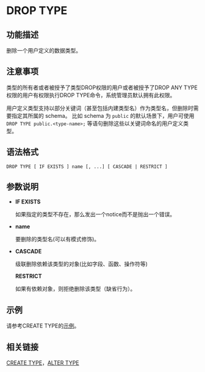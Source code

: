 # DROP TYPE<a name="ZH-CN_TOPIC_0289900925"></a>

## 功能描述<a name="zh-cn_topic_0283137107_zh-cn_topic_0237122157_zh-cn_topic_0059778403_sd8f7b55734434619b381d7be49aed2df"></a>

删除一个用户定义的数据类型。

## 注意事项<a name="section114668159414"></a>

类型的所有者或者被授予了类型DROP权限的用户或者被授予了DROP ANY TYPE权限的用户有权限执行DROP TYPE命令，系统管理员默认拥有此权限。

用户定义类型支持以部分关键词（甚至包括内建类型名）作为类型名，但删除时需要指定其所属的 schema。
比如 schema 为 `public` 的默认场景下，用户可使用 `DROP TYPE public.<type-name>;` 等语句删除这些以关键词命名的用户定义类型。

## 语法格式<a name="zh-cn_topic_0283137107_zh-cn_topic_0237122157_zh-cn_topic_0059778403_s5d2a1a9a8c0848c5b671e837e381ef36"></a>

```
DROP TYPE [ IF EXISTS ] name [, ...] [ CASCADE | RESTRICT ]
```

## 参数说明<a name="zh-cn_topic_0283137107_zh-cn_topic_0237122157_zh-cn_topic_0059778403_sc2135a1c06504d25b767b85bdea5c694"></a>

-   **IF EXISTS**

    如果指定的类型不存在，那么发出一个notice而不是抛出一个错误。

-   **name**

    要删除的类型名\(可以有模式修饰\)。

-   **CASCADE**

    级联删除依赖该类型的对象\(比如字段、函数、操作符等\)

    **RESTRICT**

    如果有依赖对象，则拒绝删除该类型（缺省行为）。


## 示例<a name="zh-cn_topic_0283137107_zh-cn_topic_0237122157_zh-cn_topic_0059778403_sd583a49fc83b42fd8e73efee55f98ace"></a>

请参考CREATE TYPE的[示例](CREATE-TYPE.md#zh-cn_topic_0283136568_zh-cn_topic_0237122124_zh-cn_topic_0059779377_s66a0b4a6a1df4ba4a116c6c565a0fe9d)。

## 相关链接<a name="zh-cn_topic_0283137107_zh-cn_topic_0237122157_zh-cn_topic_0059778403_s428358f9df2f458a8d50d103683f7ee0"></a>

[CREATE TYPE](CREATE-TYPE.md)，[ALTER TYPE](ALTER-TYPE.md)

